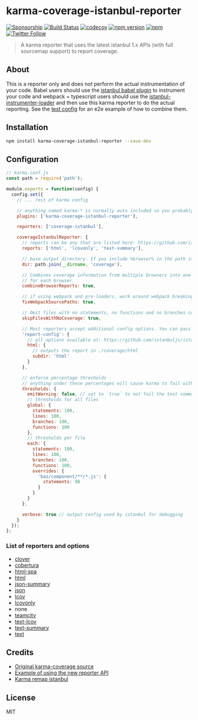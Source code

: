 # karma-coverage-istanbul-reporter

[![Sponsorship](https://img.shields.io/badge/funding-github-%23EA4AAA)](https://github.com/users/mattlewis92/sponsorship)
[![Build Status](https://travis-ci.org/mattlewis92/karma-coverage-istanbul-reporter.svg?branch=master)](https://travis-ci.org/mattlewis92/karma-coverage-istanbul-reporter)
[![codecov](https://codecov.io/gh/mattlewis92/karma-coverage-istanbul-reporter/branch/master/graph/badge.svg)](https://codecov.io/gh/mattlewis92/karma-coverage-istanbul-reporter)
[![npm version](https://badge.fury.io/js/karma-coverage-istanbul-reporter.svg)](http://badge.fury.io/js/karma-coverage-istanbul-reporter)
[![npm](https://img.shields.io/npm/dm/karma-coverage-istanbul-reporter.svg)](http://badge.fury.io/js/karma-coverage-istanbul-reporter)
[![Twitter Follow](https://img.shields.io/twitter/follow/mattlewis92_.svg)](https://twitter.com/mattlewis92_)

> A karma reporter that uses the latest istanbul 1.x APIs (with full sourcemap support) to report coverage.

## About

This is a reporter only and does not perform the actual instrumentation of your code. Babel users should use the [istanbul babel plugin](https://github.com/istanbuljs/babel-plugin-istanbul) to instrument your code and webpack + typescript users should use the [istanbul-instrumenter-loader](https://github.com/deepsweet/istanbul-instrumenter-loader) and then use this karma reporter to do the actual reporting. See the [test config](https://github.com/mattlewis92/karma-coverage-istanbul-reporter/blob/master/test/karma.conf.js) for an e2e example of how to combine them.

## Installation

```bash
npm install karma-coverage-istanbul-reporter --save-dev
```

## Configuration

```js
// karma.conf.js
const path = require('path');

module.exports = function(config) {
  config.set({
    // ... rest of karma config

    // anything named karma-* is normally auto included so you probably dont need this
    plugins: ['karma-coverage-istanbul-reporter'],

    reporters: ['coverage-istanbul'],

    coverageIstanbulReporter: {
      // reports can be any that are listed here: https://github.com/istanbuljs/istanbuljs/tree/73c25ce79f91010d1ff073aa6ff3fd01114f90db/packages/istanbul-reports/lib
      reports: ['html', 'lcovonly', 'text-summary'],

      // base output directory. If you include %browser% in the path it will be replaced with the karma browser name
      dir: path.join(__dirname, 'coverage'),

      // Combines coverage information from multiple browsers into one report rather than outputting a report
      // for each browser.
      combineBrowserReports: true,

      // if using webpack and pre-loaders, work around webpack breaking the source path
      fixWebpackSourcePaths: true,

      // Omit files with no statements, no functions and no branches covered from the report
      skipFilesWithNoCoverage: true,

      // Most reporters accept additional config options. You can pass these through the `report-config` option
      'report-config': {
        // all options available at: https://github.com/istanbuljs/istanbuljs/blob/73c25ce79f91010d1ff073aa6ff3fd01114f90db/packages/istanbul-reports/lib/html/index.js#L257-L261
        html: {
          // outputs the report in ./coverage/html
          subdir: 'html'
        }
      },

      // enforce percentage thresholds
      // anything under these percentages will cause karma to fail with an exit code of 1 if not running in watch mode
      thresholds: {
        emitWarning: false, // set to `true` to not fail the test command when thresholds are not met
        // thresholds for all files
        global: {
          statements: 100,
          lines: 100,
          branches: 100,
          functions: 100
        },
        // thresholds per file
        each: {
          statements: 100,
          lines: 100,
          branches: 100,
          functions: 100,
          overrides: {
            'baz/component/**/*.js': {
              statements: 98
            }
          }
        }
      },

      verbose: true // output config used by istanbul for debugging
    }
  });
};
```

### List of reporters and options

- [clover](https://github.com/istanbuljs/istanbuljs/blob/73c25ce79f91010d1ff073aa6ff3fd01114f90db/packages/istanbul-reports/lib/clover/index.js#L14-L15)
- [cobertura](https://github.com/istanbuljs/istanbuljs/blob/73c25ce79f91010d1ff073aa6ff3fd01114f90db/packages/istanbul-reports/lib/cobertura/index.js#L16-L17)
- [html-spa](https://github.com/istanbuljs/istanbuljs/blob/73c25ce79f91010d1ff073aa6ff3fd01114f90db/packages/istanbul-reports/lib/html-spa/index.js#L47-L61)
- [html](https://github.com/istanbuljs/istanbuljs/blob/73c25ce79f91010d1ff073aa6ff3fd01114f90db/packages/istanbul-reports/lib/html/index.js#L257-L261)
- [json-summary](https://github.com/istanbuljs/istanbuljs/blob/73c25ce79f91010d1ff073aa6ff3fd01114f90db/packages/istanbul-reports/lib/json-summary/index.js#L12)
- [json](https://github.com/istanbuljs/istanbuljs/blob/73c25ce79f91010d1ff073aa6ff3fd01114f90db/packages/istanbul-reports/lib/json/index.js#L12)
- [lcov](https://github.com/istanbuljs/istanbuljs/blob/73c25ce79f91010d1ff073aa6ff3fd01114f90db/packages/istanbul-reports/lib/lcov/index.js#L13)
- [lcovonly](https://github.com/istanbuljs/istanbuljs/blob/73c25ce79f91010d1ff073aa6ff3fd01114f90db/packages/istanbul-reports/lib/lcovonly/index.js#L11-L12)
- none
- [teamcity](https://github.com/istanbuljs/istanbuljs/blob/73c25ce79f91010d1ff073aa6ff3fd01114f90db/packages/istanbul-reports/lib/teamcity/index.js#L13-L14)
- [text-lcov](https://github.com/istanbuljs/istanbuljs/blob/73c25ce79f91010d1ff073aa6ff3fd01114f90db/packages/istanbul-reports/lib/text-lcov/index.js#L11)
- [text-summary](https://github.com/istanbuljs/istanbuljs/blob/73c25ce79f91010d1ff073aa6ff3fd01114f90db/packages/istanbul-reports/lib/text-summary/index.js#L13)
- [text](https://github.com/istanbuljs/istanbuljs/blob/73c25ce79f91010d1ff073aa6ff3fd01114f90db/packages/istanbul-reports/lib/text/index.js#L231-L237)

## Credits

- [Original karma-coverage source](https://github.com/karma-runner/karma-coverage/blob/master/lib/reporter.js)
- [Example of using the new reporter API](https://github.com/facebook/jest/blob/master/scripts/mapCoverage.js)
- [Karma remap istanbul](https://github.com/marcules/karma-remap-istanbul)

## License

MIT

